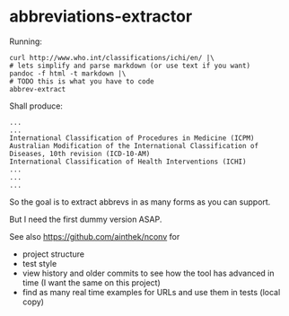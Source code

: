 # abbreviations-extractor

Running:

	curl http://www.who.int/classifications/ichi/en/ |\
	# lets simplify and parse markdown (or use text if you want)
	pandoc -f html -t markdown |\ 
	# TODO this is what you have to code
	abbrev-extract

Shall produce:

	...
	...
	International Classification of Procedures in Medicine (ICPM)
	Australian Modification of the International Classification of Diseases, 10th revision (ICD-10-AM)
	International Classification of Health Interventions (ICHI)
	...
	...
	...


So the goal is to extract abbrevs in as many forms as you can support.

But I need the first dummy version ASAP.

See also <https://github.com/ainthek/nconv> for

- project structure
- test style
- view history and older commits to see how the tool has advanced in time (I want the same on this project)
- find as many real time examples for URLs and use them in tests (local copy)